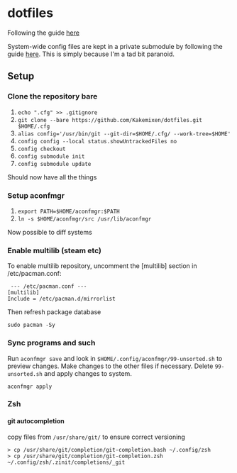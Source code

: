 # dotfiles
Following the guide [here](https://www.ackama.com/blog/posts/the-best-way-to-store-your-dotfiles-a-bare-git-repository-explained)

System-wide config files are kept in a private submodule by following the guide [here](https://www.taniarascia.com/git-submodules-private-content/). This is simply because I'm a tad bit paranoid.

## Setup
### Clone the repository bare
1. `echo ".cfg" >> .gitignore`
2. `git clone --bare https://github.com/Kakemixen/dotfiles.git $HOME/.cfg`
3. `alias config='/usr/bin/git --git-dir=$HOME/.cfg/ --work-tree=$HOME'`
4. `config config --local status.showUntrackedFiles no`
5. `config checkout`
6. `config submodule init`
7. `config submodule update`

Should now have all the things

### Setup aconfmgr
1. `export PATH=$HOME/aconfmgr:$PATH`
2. `ln -s $HOME/aconfmgr/src /usr/lib/aconfmgr`

Now possible to diff systems

### Enable multilib (steam etc)
To enable multilib repository, uncomment the [multilib] section in /etc/pacman.conf:

```
 --- /etc/pacman.conf ---
[multilib]
Include = /etc/pacman.d/mirrorlist
```

Then refresh package database

```
sudo pacman -Sy
```

### Sync programs and such
Run `aconfmgr save` and look in `$HOME/.config/aconfmgr/99-unsorted.sh` to preview changes. Make changes to the other files if necessary. Delete `99-unsorted.sh` and apply changes to system.

```
aconfmgr apply
```

### Zsh
#### git autocompletion
copy files from `/usr/share/git/` to ensure correct versioning

```
> cp /usr/share/git/completion/git-completion.bash ~/.config/zsh
> cp /usr/share/git/completion/git-completion.zsh ~/.config/zsh/.zinit/completions/_git
```
